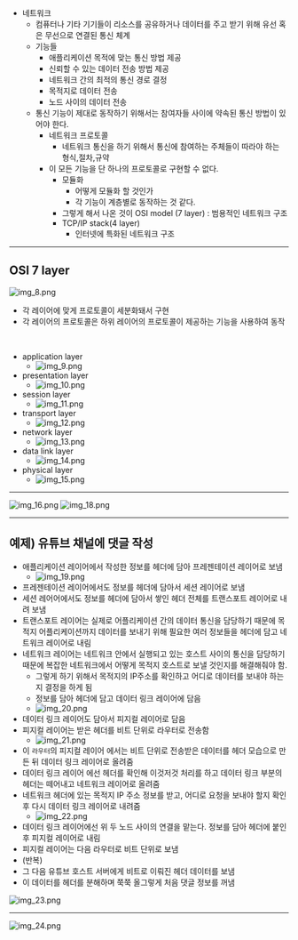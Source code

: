 - 네트워크
  - 컴퓨터나 기타 기기들이 리소스를 공유하거나 데이터를 주고 받기 위해 유선 혹은 무선으로 연결된 통신 체계
  - 기능들
    - 애플리케이션 목적에 맞는 통신 방법 제공
    - 신뢰할 수 있는 데이터 전송 방법 제공
    - 네트워크 간의 최적의 통신 경로 결정
    - 목적지로 데이터 전송
    - 노드 사이의 데이터 전송
  - 통신 기능이 제대로 동작하기 위해서는 참여자들 사이에 약속된 통신 방법이 있어야 한다.
    - 네트워크 프로토콜
      - 네트워크 통신을 하기 위해서 통신에 참여하는 주체들이 따라야 하는 형식,절차,규약
    - 이 모든 기능을 단 하나의 프로토콜로 구현할 수 없다.
      - 모듈화
        - 어떻게 모듈화 할 것인가
        - 각 기능이 계층별로 동작하는 것 같다.
      - 그렇게 해서 나온 것이 OSI model (7 layer) : 범용적인 네트워크 구조
      - TCP/IP stack(4 layer)
        - 인터넷에 특화된 네트워크 구조

---

## OSI 7 layer
![img_8.png](image/img_8.png)


- 각 레이어에 맞게 프로토콜이 세분화돼서 구현
- 각 레이어의 프로토콜은 하위 레이어의 프로토콜이 제공하는 기능을 사용하여 동작

<br>

- application layer
  - ![img_9.png](image/img_9.png)
- presentation layer
  - ![img_10.png](image/img_10.png)
- session layer
  - ![img_11.png](image/img_11.png)
- transport layer
  - ![img_12.png](image/img_12.png)
- network layer
  - ![img_13.png](image/img_13.png)
- data link layer
  - ![img_14.png](image/img_14.png)
- physical layer
  - ![img_15.png](image/img_15.png)

---
![img_16.png](image/img_16.png)
![img_18.png](image/img_18.png)

---
## 예제) 유튜브 채널에 댓글 작성
- 애플리케이션 레이어에서 작성한 정보를 헤더에 담아 프레젠테이션 레이어로 보냄
  - ![img_19.png](image/img_19.png)
- 프레젠테이션 레이어에서도 정보를 헤더에 담아서 세션 레이어로 보냄
- 세션 레어어에서도 정보를 헤더에 담아서 쌓인 헤더 전체를 트랜스포트 레이어로 내려 보냄
- 트랜스포트 레이어는 실제로 어플리케이션 간의 데이터 통신을 담당하기 때문에 목적지 어플리케이션까지 데이터를 보내기 위해 필요한 여러 정보들을 헤더에 담고 네트워크 레이어로 내림
- 네트워크 레이어는 네트워크 안에서 실행되고 있는 호스트 사이의 통신을 담당하기 때문에 복잡한 네트워크에서 어떻게 목적지 호스트로 보낼 것인지를 해결해줘야 함. 
  - 그렇게 하기 위해서 목적지의 IP주소를 확인하고 어디로 데이터를 보내야 하는지 결정을 하게 됨
  - 정보를 담아 헤더에 담고 데이터 링크 레이어에 담음
  - ![img_20.png](image/img_20.png)
- 데이터 링크 레이어도 담아서 피지컬 레이어로 담음
- 피지컬 레이어는 받은 헤더를 비트 단위로 라우터로 전송함
  - ![img_21.png](image/img_21.png)
- 이 `라우터`의 피지컬 레이어 에서는 비트 단위로 전송받은 데이터를 헤더 모습으로 만든 뒤 데이터 링크 레이어로 올려줌
- 데이터 링크 레이어 에선 헤더를 확인해 이것저것 처리를 하고 데이터 링크 부분의 헤더는 떼어내고 네트워크 레이어로 올려줌
- 네트워크 헤더에 있는 목적지 IP 주소 정보를 받고, 어디로 요청을 보내야 할지 확인 후 다시 데이터 링크 레이어로 내려줌
  - ![img_22.png](image/img_22.png)
- 데이터 링크 레이어에선 위 두 노드 사이의 연결을 맡는다. 정보를 담아 헤더에 붙인 후 피지컬 레이어로 내림
- 피지컬 레이어는 다음 라우터로 비트 단위로 보냄
- (반복)
- 그 다음 유튜브 호스트 서버에게 비트로 이뤄진 헤더 데이터를 보냄
- 이 데이터를 헤더를 분해하며 쭉쭉 올그렇게 처음 댓글 정보를 꺼냄

![img_23.png](image/img_23.png)

---
![img_24.png](image/img_24.png)